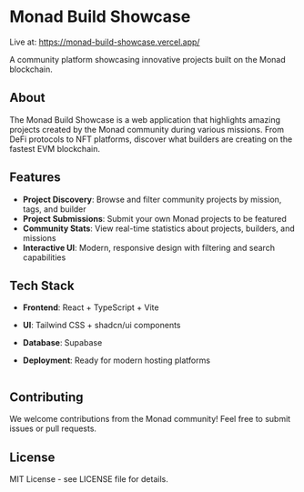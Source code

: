 # Monad Build Showcase

Live at: https://monad-build-showcase.vercel.app/

A community platform showcasing innovative projects built on the Monad blockchain.

## About

The Monad Build Showcase is a web application that highlights amazing projects created by the Monad community during various missions. From DeFi protocols to NFT platforms, discover what builders are creating on the fastest EVM blockchain.

## Features

- **Project Discovery**: Browse and filter community projects by mission, tags, and builder
- **Project Submissions**: Submit your own Monad projects to be featured
- **Community Stats**: View real-time statistics about projects, builders, and missions
- **Interactive UI**: Modern, responsive design with filtering and search capabilities

## Tech Stack

- **Frontend**: React + TypeScript + Vite
- **UI**: Tailwind CSS + shadcn/ui components
- **Database**: Supabase
- **Deployment**: Ready for modern hosting platforms

   ```

## Contributing

We welcome contributions from the Monad community! Feel free to submit issues or pull requests.

## License

MIT License - see LICENSE file for details.

